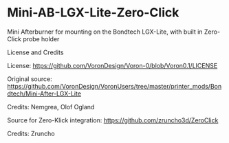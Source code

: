 # Mini-AB-LGX-Lite-Zero-Click
Mini Afterburner for mounting on the Bondtech LGX-Lite, with built in Zero-Click probe holder




License and Credits

License: https://github.com/VoronDesign/Voron-0/blob/Voron0.1/LICENSE

Original source: https://github.com/VoronDesign/VoronUsers/tree/master/printer_mods/Bondtech/Mini-After-LGX-Lite

Credits: Nemgrea, Olof Ogland

Source for Zero-Klick integration: https://github.com/zruncho3d/ZeroClick

Credits: Zruncho
